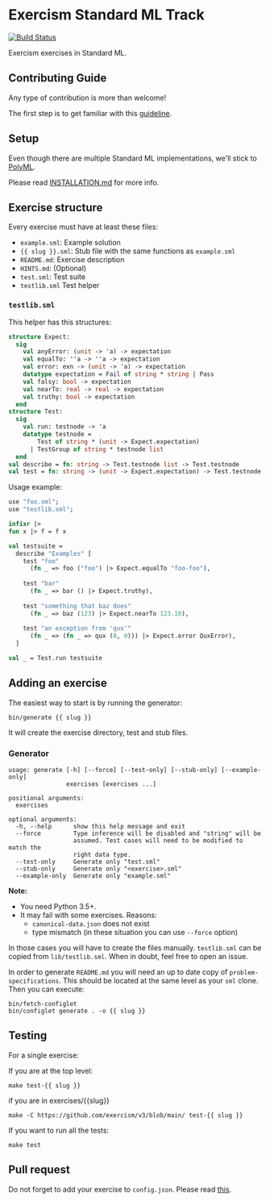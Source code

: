 # Exercism Standard ML Track

[![Build Status](https://travis-ci.org/exercism/sml.png?branch=master)](https://travis-ci.org/exercism/sml)

Exercism exercises in Standard ML.

## Contributing Guide

Any type of contribution is more than welcome!

The first step is to get familiar with this [guideline](https://github.com/exercism/docs/tree/master/contributing-to-language-tracks/README.md).

## Setup

Even though there are multiple Standard ML implementations, we'll stick to [PolyML](http://polyml.org/).

Please read [INSTALLATION.md](docs/INSTALLATION.md) for more info.

## Exercise structure

Every exercise must have at least these files:

- `example.sml`: Example solution
- `{{ slug }}.sml`: Stub file with the same functions as `example.sml`
- `README.md`: Exercise description 
- `HINTS.md`: (Optional)
- `test.sml`: Test suite
- `testlib.sml` Test helper

### `testlib.sml`

This helper has this structures:

```sml
structure Expect:
  sig
    val anyError: (unit -> 'a) -> expectation
    val equalTo: ''a -> ''a -> expectation
    val error: exn -> (unit -> 'a) -> expectation
    datatype expectation = Fail of string * string | Pass
    val falsy: bool -> expectation
    val nearTo: real -> real -> expectation
    val truthy: bool -> expectation
  end
structure Test:
  sig
    val run: testnode -> 'a
    datatype testnode =
        Test of string * (unit -> Expect.expectation)
      | TestGroup of string * testnode list
  end
val describe = fn: string -> Test.testnode list -> Test.testnode
val test = fn: string -> (unit -> Expect.expectation) -> Test.testnode
```

Usage example:

```sml
use "foo.sml";
use "testlib.sml";

infixr |>
fun x |> f = f x

val testsuite =
  describe "Examples" [
    test "foo"
      (fn _ => foo ("foo") |> Expect.equalTo "foo-foo"),
    
    test "bar"
      (fn _ => bar () |> Expect.truthy),
    
    test "something that baz does"
      (fn _ => baz (123) |> Expect.nearTo 123.10),
    
    test "an exception from 'qux'"
      (fn _ => (fn _ => qux (0, 0))) |> Expect.error QuxError),
  ]

val _ = Test.run testsuite
```


## Adding an exercise

The easiest way to start is by running the generator:

```
bin/generate {{ slug }}
```

It will create the exercise directory, test and stub files.

### Generator

```
usage: generate [-h] [--force] [--test-only] [--stub-only] [--example-only]
                exercises [exercises ...]

positional arguments:
  exercises

optional arguments:
  -h, --help      show this help message and exit
  --force         Type inference will be disabled and "string" will be
                  assumed. Test cases will need to be modified to match the
                  right data type.
  --test-only     Generate only "test.sml"
  --stub-only     Generate only "<exercise>.sml"
  --example-only  Generate only "example.sml"
```

**Note:**
- You need Python 3.5+.
- It may fail with some exercises. Reasons:
  - `canonical-data.json` does not exist
  - type mismatch (in these situation you can use `--force` option)

In those cases you will have to create the files manually. `testlib.sml` can be copied from `lib/testlib.sml`. When in doubt, feel free to open an issue.

In order to generate `README.md` you will need an up to date copy of `problem-specifications`. This should be located at the same level as your `sml` clone. Then you can execute:

```
bin/fetch-configlet
bin/configlet generate . -o {{ slug }}
```

## Testing

For a single exercise:

If you are at the top level:

```
make test-{{ slug }}
```

if you are in exercises/{{slug}}

```
make -C https://github.com/exercism/v3/blob/main/ test-{{ slug }}
```

If you want to run all the tests:

```
make test
```

## Pull request

Do not forget to add your exercise to `config.json`. Please read [this](https://github.com/exercism/docs/blob/master/contributing/pull-request-guidelines.md).
